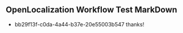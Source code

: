 ## OpenLocalization Workflow Test MarkDown
* bb29f13f-c0da-4a44-b37e-20e55003b547 thanks!

<!--HONumber=Aug16_HO5-->


